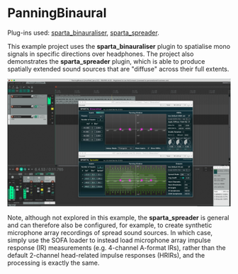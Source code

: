 # PanningBinaural

Plug-ins used: [sparta_binauraliser](https://leomccormack.github.io/sparta-site/docs/plugins/sparta-suite/#binauraliser), [sparta_spreader](https://leomccormack.github.io/sparta-site/docs/plugins/sparta-suite/#spreader).

This example project uses the **sparta_binauraliser** plugin to spatialise mono signals in specific directions over headphones. The project also demonstrates the **sparta_spreader** plugin, which is able to produce spatially extended sound sources that are "diffuse" across their full extents. 

<img src="ReaperBinauraliserSpreader.png" alt="" style="max-width: 100%"></br>

Note, although not explored in this example, the **sparta_spreader** is general and can therefore also be configured, for example, to create synthetic microphone array recordings of spread sound sources. In which case, simply use the SOFA loader to instead load microphone array impulse response (IR) measurements (e.g. 4-channel A-format IRs), rather than the default 2-channel head-related impulse responses (HRIRs), and the processing is exactly the same. 
